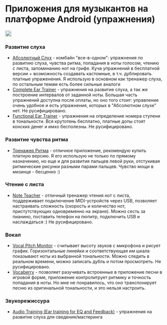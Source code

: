 # Приложения для музыкантов на платформе Android (упражнения)

<img src="https://lurkmore.so/images/d/d4/Awesome.svg" height="20px" alt="Awesome">

### Развитие слуха

- [Абсолютный Слух](https://play.google.com/store/apps/details?id=com.evilduck.musiciankit) - комбайн "все-в-одном": упражнения по развитию слуха, чувства ритма, попадания в ноты голосом, чтению с листа, запоминанию нот на грифе. Куча упражнений в бесплатной версии + возможность создавать кастомные, в т.ч. дублировать платные упраженения. Я использую в основном как тренажер слуха, по остальным темам есть более сильные аналоги
- [Complete Ear Trainer](https://play.google.com/store/apps/details?id=com.binaryguilt.completeeartrainer) - упражнения на развитие слуха, а так же построение интервалов от заданной ноты. Большая часть упражнений доступна после оплаты, но оно того стоит: управление очень удобное и есть упражнения, которых в "Абсолютном слухе" нет. Не русифицировано.
- [Functional Ear Trainer](https://play.google.com/store/apps/details?id=com.kaizen9.fet.android) - упражнения на определение номера ступени в тональности. Вся крутотень бесплатно, платные допы стоят конских денег и имхо бесполезны. Не русифицировано.

### Развитие чувства ритма
- [Тренажер Ритма](https://play.google.com/store/apps/details?id=ru.demax.rhythmerr) - отличное приложение, рекомендую купить платную версию. Я его использую не только по прямому назначению, но еще и для развития пальцев левой руки, отстукивая ритмические рисунки разными парами пальцев. Чувство мощи в мизинце - бесценно :)

### Чтение с листа
- [Note Teacher](https://play.google.com/store/apps/details?id=com.swampsend.noteteacher) - отличный тренажер чтения нот с листа, поддерживает подключение MIDI-устройств через USB, позволяет настраивать сложность (скорость и количество нот, пристутствующих одновременно на экране). Можно сесть за пианино, поставить телефон на пюпитр, подключить USB и наслаждаться :) Не русифицировано.

### Вокал
- [Vocal Pitch Monitor](https://play.google.com/store/apps/details?id=com.tadaoyamaoka.vocalpitchmonitor) - считывает высоту звуков с микрофона и рисует график. Горизонтальные линейки и соответствующая им шкала показывают ноты из выбранной тональности. Можно следить в реальном времени, можно записать дубль и потом просмотреть. Не русифицировано.
- [Vocaberry](https://play.google.com/store/apps/details?id=ru.adhocapp.vocaberry) - позволяет разучивать встроенные в приложение песни в игровой форме, приложение контролитрует ритмику и точность попадания в ноты. Но мне не понравилось, что оно транспонирует песню из оригинальной тональности, и это нельзя настроить.

### Звукорежиссура
- [Audio Training (Ear training for EQ and Feedback)](https://play.google.com/store/apps/details?id=com.saninnsalas.audiotraining) - упражнения на развитие слуха для сведения/мастеринга
